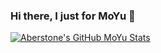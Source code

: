 ### Hi there, I just for MoYu 🚀
[![Aberstone's GitHub MoYu Stats](https://github-readme-stats.vercel.app/api?username=Aberstone&show_icons=true)](https://github.com/Aberstone)
